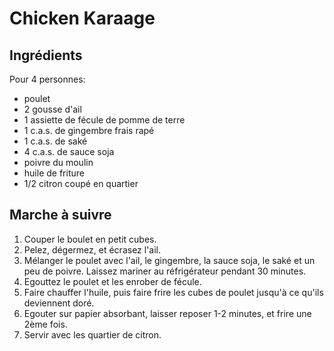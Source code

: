 Chicken Karaage
===============

Ingrédients
-----------

Pour 4 personnes:
* poulet
* 2 gousse d'ail
* 1 assiette de fécule de pomme de terre
* 1 c.a.s. de gingembre frais rapé
* 1 c.a.s. de saké
* 4 c.a.s. de sauce soja
* poivre du moulin
* huile de friture
* 1/2 citron coupé en quartier

Marche à suivre
---------------

1. Couper le boulet en petit cubes.
2. Pelez, dégermez, et écrasez l'ail.
3. Mélanger le poulet avec l'ail, le gingembre, la sauce soja, le saké et un peu
   de poivre. Laissez mariner au réfrigérateur pendant 30 minutes.
4. Egouttez le poulet et les enrober de fécule.
5. Faire chauffer l'huile, puis faire frire les cubes de poulet jusqu'à ce
   qu'ils deviennent doré.
6. Egouter sur papier absorbant, laisser reposer 1-2 minutes, et frire une
   2ème fois.
7. Servir avec les quartier de citron.
